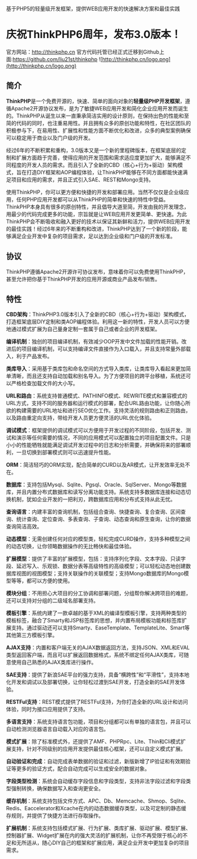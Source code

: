 基于PHP5的轻量级开发框架，提供WEB应用开发的快速解决方案和最佳实践
# 庆祝ThinkPHP6周年，发布3.0版本！ #

官方网站：http://thinkphp.cn
官方代码托管已经正式迁移到Github上面:https://github.com/liu21st/thinkphp
![http://thinkphp.cn/logo.png](http://thinkphp.cn/logo.png)

## 简介 ##
**ThinkPHP**是一个免费开源的，快速、简单的面向对象的**轻量级PHP开发框架**，遵循Apache2开源协议发布，是为了敏捷WEB应用开发和简化企业应用开发而诞生的。ThinkPHP从诞生以来一直秉承简洁实用的设计原则，在保持出色的性能和至简的代码的同时，也注重易用性。并且拥有众多的原创功能和特性，在社区团队的积极参与下，在易用性、扩展性和性能方面不断优化和改进，众多的典型案例确保可以稳定用于商业以及门户级的开发。

经过6年的不断积累和重构，3.0版本又是一个新的里程碑版本，在框架底层的定制和扩展方面趋于完善，使得应用的开发范围和需求适应度更加扩大，能够满足不同程度的开发人员的需求。而且引入了全新的CBD（核心+行为+驱动）架构模式，旨在打造DIY框架和AOP编程体验，让ThinkPHP能够在不同方面都能快速满足项目和应用的需求，并且正式引入SAE、REST和Mongo支持。

使用ThinkPHP，你可以更方便和快捷的开发和部署应用。当然不仅仅是企业级应用，任何PHP应用开发都可以从ThinkPHP的简单和快速的特性中受益。ThinkPHP本身具有很多的原创特性，并且倡导大道至简，开发由我的开发理念，用最少的代码完成更多的功能，宗旨就是让WEB应用开发更简单、更快速。为此ThinkPHP会不断吸收和融入更好的技术以保证其新鲜和活力，提供WEB应用开发的最佳实践！经过6年来的不断重构和改进，ThinkPHP达到了一个新的阶段，能够满足企业开发中复杂的项目需求，足以达到企业级和门户级的开发标准。

## 协议 ##
ThinkPHP遵循Apache2开源许可协议发布，意味着你可以免费使用ThinkPHP，甚至允许把你基于ThinkPHP开发的应用开源或商业产品发布/销售。

## 特性 ##
**CBD架构**：ThinkPHP3.0版本引入了全新的CBD（核心+行为+驱动）架构模式，打造框架底层DIY定制和类AOP编程体验。利用这一新的特性，开发人员可以方便地通过模式扩展为自己量身定制一套属于自己或者企业的开发框架。

**编译机制**：独创的项目编译机制，有效减少OOP开发中文件加载的性能开销。改进后的项目编译机制，可以支持编译文件直接作为入口载入，并且支持常量外部载入，利于产品发布。

**类库导入**：采用基于类库包和命名空间的方式导入类库，让类库导入看起来更加简单清晰，而且还支持自动加载和别名导入。为了方便项目的跨平台移植，系统还可以严格检查加载文件的大小写。

**URL和路由**：系统支持普通模式、PATHINFO模式、REWRITE模式和兼容模式的URL方式，支持不同的服务器和运行模式的部署，配合URL路由功能，让你随心所欲的构建需要的URL地址和进行SEO优化工作。支持灵活的规则路由和正则路由，以及路由重定向支持，带给开发人员更方便灵活的URL优化体验。

**调试模式**：框架提供的调试模式可以方便用于开发过程的不同阶段，包括开发、测试和演示等任何需要的情况，不同的应用模式可以配置独立的项目配置文件。只是小小的性能牺牲就能满足调试开发过程中的日志和分析需要，并确保将来的部署顺利，一旦切换到部署模式则可以迅速提升性能。

**ORM**：简洁轻巧的ORM实现，配合简单的CURD以及AR模式，让开发效率无处不在。

**数据库**：支持包括Mysql、Sqlite、Pgsql、Oracle、SqlServer、Mongo等数据库，并且内置分布式数据库和读写分离功能支持。系统支持多数据库连接和动态切换机制，犹如企业开发的一把利刃，跨数据库应用和分布式支持从此无忧。

**查询语言**：内建丰富的查询机制，包括组合查询、快捷查询、复合查询、区间查询、统计查询、定位查询、多表查询、子查询、动态查询和原生查询，让你的数据查询简洁高效。

**动态模型**：无需创建任何对应的模型类，轻松完成CURD操作，支持多种模型之间的动态切换，让你领略数据操作的无比畅快和最佳体验。

**扩展模型**：提供了丰富的扩展模型，包括：支持序列化字段、文本字段、只读字段、延迟写入、乐观锁、数据分表等高级特性的高级模型；可以轻松动态地创建数据库视图的视图模型；支持关联操作的关联模型；支持Mongo数据库的Mongo模型等等，都可以方便的使用。

**模块分组**：不用担心大项目的分工协调和部署问题，分组帮你解决跨项目的难题，还可以支持对分组的二级域名部署支持。

**模板引擎**：系统内建了一款卓越的基于XML的编译型模板引擎，支持两种类型的模板标签，融合了Smarty和JSP标签库的思想，并内置布局模板功能和标签库扩展支持。通过驱动还可以支持Smarty、EaseTemplate、TemplateLite、Smart等其他第三方模板引擎。

**AJAX支持**：内置和客户端无关的AJAX数据返回方法，支持JSON、XML和EVAL类型返回客户端，而且可以扩展返回数据格式，系统不绑定任何AJAX类库，可随意使用自己熟悉的AJAX类库进行操作。

**SAE支持**：提供了新浪SAE平台的强力支持，具备“横跨性”和“平滑性”，支持本地化开发和调试以及部署切换，让你轻松过渡到SAE开发，打造全新的SAE开发体验。

**RESTFul支持**：REST模式提供了RESTFul支持，为你打造全新的URL设计和访问体验，同时为接口应用提供了支持。

**多语言支持**：系统支持语言包功能，项目和分组都可以有单独的语言包，并且可以自动检测浏览器语言自动载入对应的语言包。

**模式扩展**：除了标准模式外，还提供了AMF、PHPRpc、Lite、Thin和Cli模式扩展支持，针对不同级别的应用开发提供最佳核心框架，还可以自定义模式扩展。

**自动验证和完成**：自动完成表单数据的验证和过滤，新版新增了IP验证和有效期验证等更多的验证方式，配合自动完成可以生成安全的数据对象。

**字段类型检测**：系统会自动缓存字段信息和字段类型，支持非法字段过滤和字段类型强制转换，确保数据写入和查询更安全。

**缓存机制**：系统支持包括文件方式、APC、Db、Memcache、Shmop、Sqlite、Redis、Eaccelerator和Xcache在内的动态数据缓存类型，以及可定制的静态缓存规则，并提供了快捷方法进行存取操作。

**扩展机制**：系统支持包括模式扩展、行为扩展、类库扩展、驱动扩展、模型扩展、控制器扩展、Widget扩展在内的强大灵活的扩展机制，让你不再受限于核心的不足和无所适从，随心DIY自己的框架和扩展应用，满足企业开发中更加复杂的项目需求。